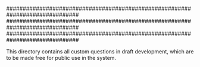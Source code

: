 ##############################################################################
##############################################################################
##############################################################################



This directory contains all custom questions in draft development, which are to be made free for public use in the system.
